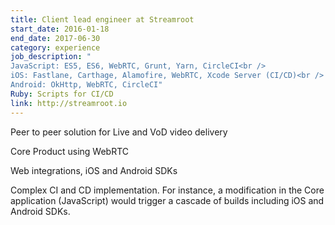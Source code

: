 ```yaml
---
title: Client lead engineer at Streamroot
start_date: 2016-01-18
end_date: 2017-06-30
category: experience
job_description: "
JavaScript: ES5, ES6, WebRTC, Grunt, Yarn, CircleCI<br /> 
iOS: Fastlane, Carthage, Alamofire, WebRTC, Xcode Server (CI/CD)<br />
Android: OkHttp, WebRTC, CircleCI"
Ruby: Scripts for CI/CD
link: http://streamroot.io
---
```


<p>Peer to peer solution for Live and VoD video delivery</p>

<p>Core Product using WebRTC</p>

<p>Web integrations, iOS and Android SDKs</p>

<p>Complex CI and CD implementation. For instance, a modification in the Core application (JavaScript) would trigger a cascade of builds including iOS and Android SDKs.</p>

